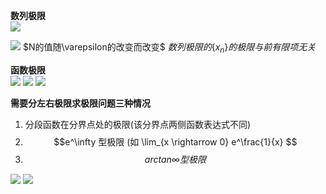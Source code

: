 **数列极限**  
![](../picture/数列极限.png)  

![](../picture/数列极限2.png)
$N的值随\varepsilon的改变而改变$
$数列极限的\{x_n\}的极限与前有限项无关$  


**函数极限**  
![](../picture/函数极限.png)
![](../picture/函数极限2.png)
![](../picture/函数极限3.png)  

**需要分左右极限求极限问题三种情况**  
1. 分段函数在分界点处的极限(该分界点两侧函数表达式不同)
2. $$e^\infty 型极限 (如 \lim_{x \rightarrow 0} e^\frac{1}{x} $$
3. $$arctan\infty 型极限$$

![](../picture/无穷小量.png)
![](../picture/无穷大量.png)